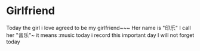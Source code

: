 # Girlfriend
Today the girl i love agreed to be my girlfriend~~~
Her name is "印乐"
I call her "音乐"~ it means :music
today i record this important day
I will not forget today


